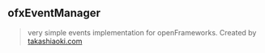 ## ofxEventManager ##

>very simple events implementation for openFrameworks.
>Created by [takashiaoki.com](http://takashiaoki.com)